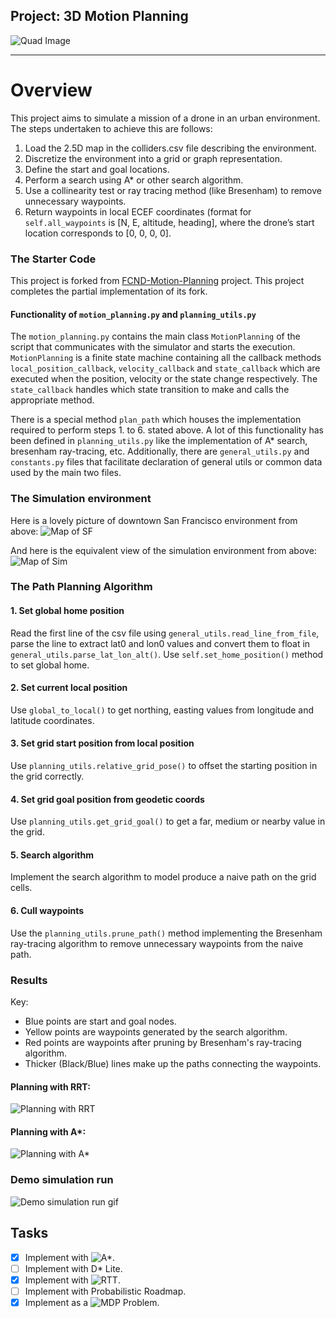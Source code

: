 ## Project: 3D Motion Planning
![Quad Image](./assets/enroute.png)

---


# Overview
This project aims to simulate a mission of a drone in an urban environment. The steps undertaken to achieve this are follows:
1. Load the 2.5D map in the colliders.csv file describing the environment.
2. Discretize the environment into a grid or graph representation.
3. Define the start and goal locations.
4. Perform a search using A* or other search algorithm.
5. Use a collinearity test or ray tracing method (like Bresenham) to remove unnecessary waypoints.
6. Return waypoints in local ECEF coordinates (format for `self.all_waypoints` is [N, E, altitude, heading], where the drone’s start location corresponds to [0, 0, 0, 0].

### The Starter Code
This project is forked from [FCND-Motion-Planning](https://github.com/udacity/FCND-Motion-Planning) project. This project completes the partial implementation of its fork.

#### Functionality of `motion_planning.py` and `planning_utils.py`
The `motion_planning.py` contains the main class `MotionPlanning` of the script that communicates with the simulator and starts the execution.
`MotionPlanning` is a finite state machine containing all the callback methods `local_position_callback`, `velocity_callback` and `state_callback` which are executed when the position, velocity or the state change respectively.
The `state_callback` handles which state transition to make and calls the appropriate method. 

There is a special method `plan_path` which houses the implementation required to perform steps 1. to 6. stated above.
A lot of this functionality has been defined in `planning_utils.py` like the implementation of A* search, bresenham ray-tracing, etc. Additionally, there are `general_utils.py` and `constants.py` files that facilitate declaration of general utils or common data used by the main two files.

### The Simulation environment
Here is a lovely picture of downtown San Francisco environment from above:
![Map of SF](./assets/sf_city.png)

And here is the equivalent view of the simulation environment from above:
![Map of Sim](./assets/sf_city_sim.jpg)

### The Path Planning Algorithm

#### 1. Set global home position
Read the first line of the csv file using `general_utils.read_line_from_file`, parse the line to extract lat0 and lon0 values and convert them to float in `general_utils.parse_lat_lon_alt()`. Use `self.set_home_position()` method to set global home.

#### 2. Set current local position
Use `global_to_local()` to get northing, easting values from longitude and latitude coordinates.

#### 3. Set grid start position from local position
Use `planning_utils.relative_grid_pose()` to offset the starting position in the grid correctly.

#### 4. Set grid goal position from geodetic coords
Use `planning_utils.get_grid_goal()` to get a far, medium or nearby value in the grid.

#### 5. Search algorithm
Implement the search algorithm to model produce a naive path on the grid cells.

#### 6. Cull waypoints 
Use the `planning_utils.prune_path()` method implementing the Bresenham ray-tracing algorithm to remove unnecessary waypoints from the naive path.

### Results
Key:
- Blue points are start and goal nodes.
- Yellow points are waypoints generated by the search algorithm.
- Red points are waypoints after pruning by Bresenham's ray-tracing algorithm.
- Thicker (Black/Blue) lines make up the paths connecting the waypoints.

#### Planning with RRT:
![Planning with RRT](https://github.com/l0g1c-80m8/3d-motion-planning/blob/implement-rrt/assets/rtt-2.png)

#### Planning with A*:
![Planning with A*](./assets/waypoints_long.png)

### Demo simulation run
![Demo simulation run gif](./assets/demo_sim_run.gif)


## Tasks

- [x] Implement with ![A*](https://github.com/l0g1c-80m8/3d-motion-planning).
- [ ] Implement with D* Lite.
- [x] Implement with ![RTT](https://github.com/l0g1c-80m8/3d-motion-planning/tree/implement-rrt).
- [ ] Implement with Probabilistic Roadmap.
- [x] Implement as a ![MDP](https://github.com/l0g1c-80m8/3d-motion-planning/tree/implement-mdp-model) Problem.
